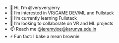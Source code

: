 - 👋 Hi, I’m @veryveryjerry
- 👀 I’m interested in VR/GAME DEV/ML and Fullstack
- 🌱 I’m currently learning Fullstack
- 💞️ I’m looking to collaborate on VR and ML projects
- 📫 Reach me @jeremyjoe@karunya.edu.in
- ⚡ Fun fact: I bake a mean brownie
